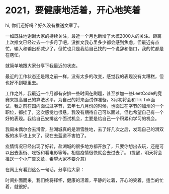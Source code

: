 # 2021，要健康地活着，开心地笑着

hi, 你们还好吗？好久没有推送文章了。

一如既往地谢谢大家的持续关注，最近一个月也新增了大概2000人的关注。距离上次推文已经过去一个多月了吧，没推文我心里多少都会感到焦虑，但最近有点忙，输入和输出都减少了，但忙也只是我给自己找的一个说辞和借口，我的忙都是在瞎忙。

就简单地跟大家分享下我最近的状态。

最近的工作状态还是跟之前一样，没有太多的改变，感觉我的表现没有太糟糕，但也好不到哪里去。

工作之外，我最近一个月都有安排一些时间在刷题，甚至参加一些LeetCode的竞赛来提高自己的算法水平，为自己的将来面试作准备。3月初将会和Tik Tok面试，我之前在国内面试过字节，去年七八月份的时候，也面过在字节的加州的一个职位，都挂了，这次感觉也很悬，我没有期待自己可以面过，但也希望自己有一个好的表现。我给自己安排这个面试机会，主要是给自己一个积累和学习的机会。

我周末偶尔会去滑雪，盐湖城真的是滑雪胜地，去了好几次之后，发现自己的滑双板的水平也上来了，现在去蓝道不害怕了。

疫情情况已经出现了好转，盐湖城的很多地方都开放了，只要你想出去玩，还是可以出去逛街、吃饭和看电影等等。相信疫情很快就会去过去了。
(提醒，明天将会推送一个小广告文章，希望大家不要介意)

在网上有看到这么一句话，分享给大家：

时间扑面而来，我们终将释怀，健康的活着，平静的过着，开心的笑着，适当的忙着，就很好。